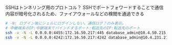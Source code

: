 SSHはトンネリング用のプロトコル？
SSHでポートフォワードすることで通信内容が暗号化されるため、ファイアウォールなどの検閲を通過できる
```sh
# -N: ログイン後にシェルにログインしない。通信ログ？のみ表示。
# 中継端末のIP:中継端末でバインドするポート:転送先のIP:転送先のポート
ssh -v -N -L 0.0.0.0:4455:172.16.50.217:445 database_admin@10.4.50.215
ssh -v -N -L 0.0.0.0:4242:172.16.50.217:4242 database_admin@10.4.231.215
```